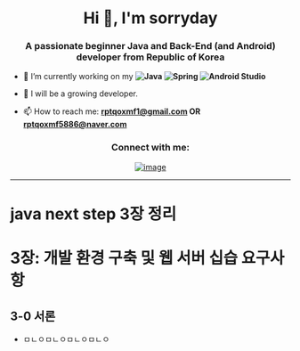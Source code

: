 <h1 align="center">Hi 👋, I'm sorryday </h1>
<h3 align="center">A passionate beginner Java and Back-End (and Android) developer from Republic of Korea</h3>

- 🔭 I’m currently working on my **![Java](https://img.shields.io/badge/java-%23ED8B00.svg?style=for-the-badge&logo=java&logoColor=white)   ![Spring](https://img.shields.io/badge/spring-%236DB33F.svg?style=for-the-badge&logo=spring&logoColor=white)   ![Android Studio](https://img.shields.io/badge/Android%20Studio-3DDC84.svg?style=for-the-badge&logo=android-studio&logoColor=white)**

- 👯 I will be a growing developer.

- 📫 How to reach me: **rptqoxmf1@gmail.com OR rptqoxmf5886@naver.com**

<h3 align="center">Connect with me:</h3>
<div align="center">

[![image](https://img.shields.io/badge/Instagram-E4405F?style=for-the-badge&logo=instagram&logoColor=white)](https://www.instagram.com/ssh_seunghyeon/?hl=ko)

</div>


-------------------------------------------------------------

# java next step 3장 정리

# 3장: 개발 환경 구축 및 웹 서버 십습 요구사항

## 3-0 서론

- ㅁㄴㅇㅁㄴㅇㅁㄴㅇㅁㄴㅇ
